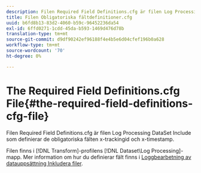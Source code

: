 ```yaml
---
description: Filen Required Field Definitions.cfg är filen Log Processing DataSet Include som definierar de obligatoriska fälten x-trackingid och x-timestamp.
title: Filen Obligatoriska fältdefinitioner.cfg
uuid: b6fd8b13-83d2-4060-b59c-96452236da54
exl-id: 6ffd0271-1cdd-45da-b593-1469d476d78b
translation-type: tm+mt
source-git-commit: d9df90242ef96188f4e4b5e6d04cfef196b0a628
workflow-type: tm+mt
source-wordcount: '70'
ht-degree: 0%

---
```


# The Required Field Definitions.cfg File{#the-required-field-definitions-cfg-file}

Filen Required Field Definitions.cfg är filen Log Processing DataSet Include som definierar de obligatoriska fälten x-trackingid och x-timestamp.

Filen finns i [!DNL Transform]-profilens [!DNL Dataset\Log Processing]-mapp. Mer information om hur du definierar fält finns i [Loggbearbetning av datauppsättning Inkludera filer](../../../../home/c-dataset-const-proc/c-dataset-inc-files/c-types-dataset-inc-files/c-log-proc-dataset-inc-files/c-log-proc-dataset-inc-files.md#concept-999475a22519432e98844622ca95b6ab).

